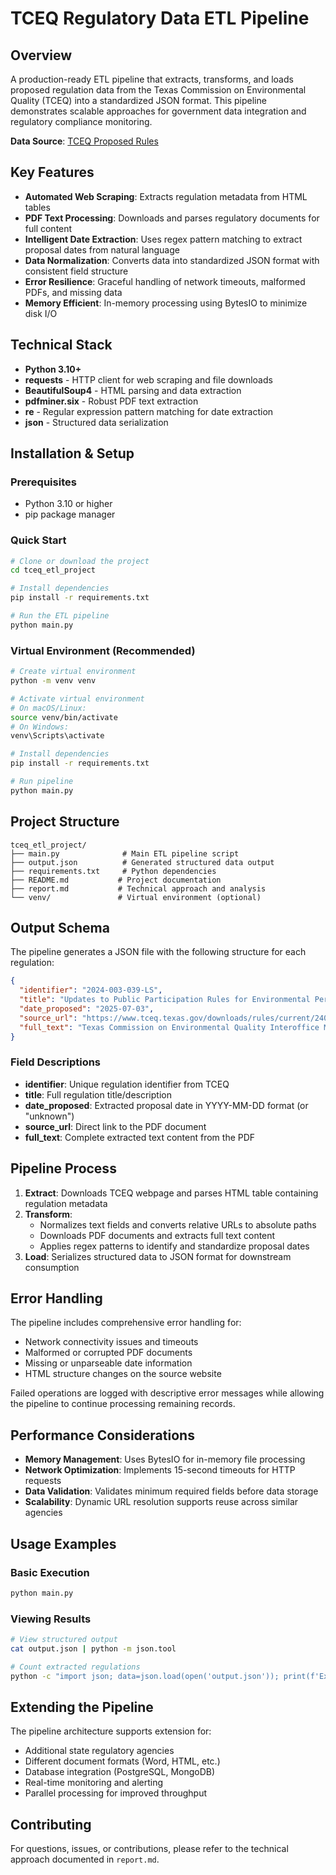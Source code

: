# TCEQ Regulatory Data ETL Pipeline

## Overview

A production-ready ETL pipeline that extracts, transforms, and loads proposed regulation data from the Texas Commission on Environmental Quality (TCEQ) into a standardized JSON format. This pipeline demonstrates scalable approaches for government data integration and regulatory compliance monitoring.

**Data Source**: [TCEQ Proposed Rules](https://www.tceq.texas.gov/rules/prop.html)

## Key Features

- **Automated Web Scraping**: Extracts regulation metadata from HTML tables
- **PDF Text Processing**: Downloads and parses regulatory documents for full content
- **Intelligent Date Extraction**: Uses regex pattern matching to extract proposal dates from natural language
- **Data Normalization**: Converts data into standardized JSON format with consistent field structure
- **Error Resilience**: Graceful handling of network timeouts, malformed PDFs, and missing data
- **Memory Efficient**: In-memory processing using BytesIO to minimize disk I/O

## Technical Stack

- **Python 3.10+**
- **requests** - HTTP client for web scraping and file downloads
- **BeautifulSoup4** - HTML parsing and data extraction
- **pdfminer.six** - Robust PDF text extraction
- **re** - Regular expression pattern matching for date extraction
- **json** - Structured data serialization

## Installation & Setup

### Prerequisites
- Python 3.10 or higher
- pip package manager

### Quick Start
```bash
# Clone or download the project
cd tceq_etl_project

# Install dependencies
pip install -r requirements.txt

# Run the ETL pipeline
python main.py
```

### Virtual Environment (Recommended)
```bash
# Create virtual environment
python -m venv venv

# Activate virtual environment
# On macOS/Linux:
source venv/bin/activate
# On Windows:
venv\Scripts\activate

# Install dependencies
pip install -r requirements.txt

# Run pipeline
python main.py
```

## Project Structure

```
tceq_etl_project/
├── main.py              # Main ETL pipeline script
├── output.json          # Generated structured data output
├── requirements.txt     # Python dependencies
├── README.md           # Project documentation
├── report.md           # Technical approach and analysis
└── venv/               # Virtual environment (optional)
```

## Output Schema

The pipeline generates a JSON file with the following structure for each regulation:

```json
{
  "identifier": "2024-003-039-LS",
  "title": "Updates to Public Participation Rules for Environmental Permitting",
  "date_proposed": "2025-07-03",
  "source_url": "https://www.tceq.texas.gov/downloads/rules/current/24003039_pex.pdf",
  "full_text": "Texas Commission on Environmental Quality Interoffice Memorandum..."
}
```

### Field Descriptions
- **identifier**: Unique regulation identifier from TCEQ
- **title**: Full regulation title/description
- **date_proposed**: Extracted proposal date in YYYY-MM-DD format (or "unknown")
- **source_url**: Direct link to the PDF document
- **full_text**: Complete extracted text content from the PDF

## Pipeline Process

1. **Extract**: Downloads TCEQ webpage and parses HTML table containing regulation metadata
2. **Transform**: 
   - Normalizes text fields and converts relative URLs to absolute paths
   - Downloads PDF documents and extracts full text content
   - Applies regex patterns to identify and standardize proposal dates
3. **Load**: Serializes structured data to JSON format for downstream consumption

## Error Handling

The pipeline includes comprehensive error handling for:
- Network connectivity issues and timeouts
- Malformed or corrupted PDF documents
- Missing or unparseable date information
- HTML structure changes on the source website

Failed operations are logged with descriptive error messages while allowing the pipeline to continue processing remaining records.

## Performance Considerations

- **Memory Management**: Uses BytesIO for in-memory file processing
- **Network Optimization**: Implements 15-second timeouts for HTTP requests
- **Data Validation**: Validates minimum required fields before data storage
- **Scalability**: Dynamic URL resolution supports reuse across similar agencies

## Usage Examples

### Basic Execution
```bash
python main.py
```

### Viewing Results
```bash
# View structured output
cat output.json | python -m json.tool

# Count extracted regulations
python -c "import json; data=json.load(open('output.json')); print(f'Extracted {len(data)} regulations')"
```

## Extending the Pipeline

The pipeline architecture supports extension for:
- Additional state regulatory agencies
- Different document formats (Word, HTML, etc.)
- Database integration (PostgreSQL, MongoDB)
- Real-time monitoring and alerting
- Parallel processing for improved throughput

## Contributing

For questions, issues, or contributions, please refer to the technical approach documented in `report.md`.
